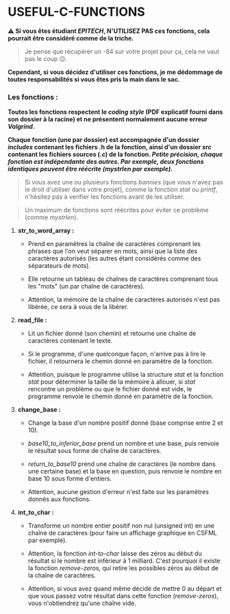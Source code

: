# USEFUL-C-FUNCTIONS

**⚠️ Si vous êtes étudiant _EPITECH_, N'UTILISEZ PAS ces fonctions, cela pourrait être considéré comme de la triche.**
> Je pense que récupérer un -84 sur votre projet pour ça, cela ne vaut pas le coup 😉.

**Cependant, si vous décidez d'utiliser ces fonctions, je me dédommage de toutes responsabilités si vous êtes pris la main dans le sac.**


### Les fonctions :

**Toutes les fonctions respectent le _coding style_ (PDF explicatif fourni dans son dossier à la racine) et ne présentent normalement aucune erreur _Valgrind_.**

**Chaque fonction (une par dossier) est accompagnée d'un dossier _includes_ contenant les fichiers .h de la fonction, ainsi d'un dossier _src_ contenant les fichiers sources (.c) de la fonction. _Petite précision, chaque fonction est indépendante des autres. Par exemple, deux fonctions identiques peuvent être réécrite (mystrlen par exemple)._**

> Si vous avez une ou plusieurs fonctions _bannies_ (que vous n'avez pas le droit d'utiliser dans votre projet), comme la fonction _stat_ ou _printf_, n'hésitez pas à verifier les fonctions avant de les utiliser.

> Un maximum de fonctions sont réécrites pour éviter ce problème (comme _mystrlen_).

1. **str_to_word_array :**

    - Prend en paramètres la chaîne de caractères comprenant les phrases que l'on veut séparer en mots, ainsi que la liste des caractères autorisés (les autres étant considérés comme des séparateurs de mots).

    - Elle retourne un tableau de chaînes de caractères comprenant tous les "mots" (un par chaîne de caractères).

    - Attention, la mémoire de la chaîne de caractères autorisés n'est pas libérée, ce sera à vous de la libérer.

2. **read_file :**

    - Lit un fichier donné (son chemin) et retourne une chaîne de caractères contenant le texte.

    - Si le programme, d'une quelconque façon, n'arrive pas à lire le fichier, il retournera le chemin donné en paramètre de la fonction.

    - Attention, puisque le programme utilise la structure _stat_ et la fonction _stat_ pour déterminer la taille de la mémoire à allouer, si _stat_ rencontre un problème ou que le fichier donné est vide, le programme renvoie le chemin donné en paramètre de la fonction.

3. **change_base :**

    - Change la base d'un nombre positif donné (base comprise entre 2 et 10).
    
    - _base10_to_inferior_base_ prend un nombre et une base, puis renvoie le résultat sous forme de chaîne de caractères.

    - _return_to_base10_ prend une chaîne de caractères (le nombre dans une certaine base) et la base en question, puis renvoie le nombre en base 10 sous forme d'entiers.

    - Attention, aucune gestion d'erreur n'est faite sur les paramètres donnés aux fonctions.

4. **int_to_char :**

    - Transforme un nombre entier positif non nul (unsigned int) en une chaîne de caractères (pour faire un affichage graphique en CSFML par exemple).

    - Attention, la fonction _int-to-char_ laisse des zéros au début du résultat si le nombre est inférieur à 1 milliard. C'est pourquoi il existe la fonction _remove-zeros_, qui retire les possibles zéros au début de la chaîne de caractères.
    
    - Attention, si vous avez quand même décidé de mettre 0 au départ et que vous passez votre résultat dans cette fonction (_remove-zeros_), vous n'obtiendrez qu'une chaîne vide.